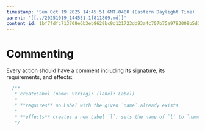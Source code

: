 ```yaml
---
timestamp: 'Sun Oct 19 2025 14:45:51 GMT-0400 (Eastern Daylight Time)'
parent: '[[../20251019_144551.1f811809.md]]'
content_id: 1bf7fdfc713708e6b3eb8629bc9d121723dd93a4c707b75a9783009b5d149df8
---
```


# Commenting

Every action should have a comment including its signature, its requirements, and effects:

```typescript
  /**
   * createLabel (name: String): (label: Label)
   *
   * **requires** no Label with the given `name` already exists
   *
   * **effects** creates a new Label `l`; sets the name of `l` to `name`; returns `l` as `label`
   */
```
